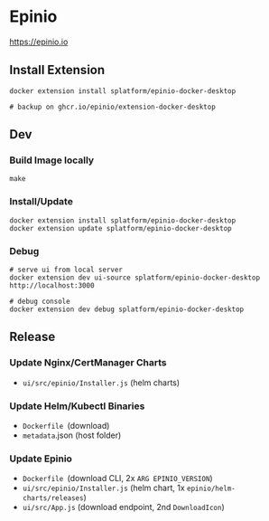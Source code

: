 # Epinio

https://epinio.io

## Install Extension

    docker extension install splatform/epinio-docker-desktop

    # backup on ghcr.io/epinio/extension-docker-desktop

## Dev

### Build Image locally

    make

### Install/Update

    docker extension install splatform/epinio-docker-desktop
    docker extension update splatform/epinio-docker-desktop

### Debug

    # serve ui from local server
    docker extension dev ui-source splatform/epinio-docker-desktop http://localhost:3000

    # debug console
    docker extension dev debug splatform/epinio-docker-desktop

## Release

### Update Nginx/CertManager Charts

* `ui/src/epinio/Installer.js` (helm charts)

### Update Helm/Kubectl Binaries

* `Dockerfile `(download)
* `metadata`.json (host folder)

### Update Epinio

* `Dockerfile `(download CLI, 2x `ARG EPINIO_VERSION`)
* `ui/src/epinio/Installer.js` (helm chart, 1x `epinio/helm-charts/releases`)
* `ui/src/App.js` (download endpoint, 2nd `DownloadIcon`)
